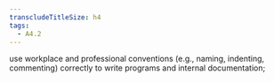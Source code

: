 ```yaml
---
transcludeTitleSize: h4
tags:
  - A4.2
---
```

use workplace and professional conventions (e.g., naming, indenting, commenting) correctly to write programs and internal documentation;
